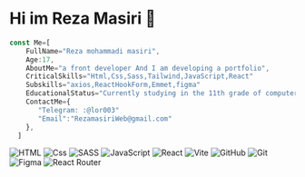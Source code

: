 # Hi im Reza Masiri 👋

```js
const Me=[
    FullName="Reza mohammadi masiri",
    Age:17,
    AboutMe="a front developer And I am developing a portfolio",
    CriticalSkills="Html,Css,Sass,Tailwind,JavaScript,React"
    Subskills="axios,ReactHookForm,Emmet,figma"
    EducationalStatus="Currently studying in the 11th grade of computer science",
    ContactMe={
       "Telegram: :@lor003"
       "Email":"RezamasiriWeb@gmail.com"
    },
  ]
```
<img alt="HTML" src="https://img.shields.io/badge/HTML-E34F26?logo=html5&logoColor=white&style=for-the-badge" /> <img alt="Css" src="https://img.shields.io/badge/CSS-1572B6?logo=css3&logoColor=white&style=for-the-badge" /> ![SASS](https://img.shields.io/badge/SASS-hotpink.svg?style=for-the-badge&logo=SASS&logoColor=white)  <img alt="JavaScript" src="https://img.shields.io/badge/JavaScript-F7DF1E?logo=javascript&logoColor=white&style=for-the-badge" /> ![React](https://img.shields.io/badge/react-%2320232a.svg?style=for-the-badge&logo=react&logoColor=%2361DAFB) ![Vite](https://img.shields.io/badge/vite-%23646CFF.svg?style=for-the-badge&logo=vite&logoColor=white)
![GitHub](https://img.shields.io/badge/github-%23121011.svg?style=for-the-badge&logo=github&logoColor=white) ![Git](https://img.shields.io/badge/git-%23F05033.svg?style=for-the-badge&logo=git&logoColor=white) ![Figma](https://img.shields.io/badge/figma-%23F24E1E.svg?style=for-the-badge&logo=figma&logoColor=white) ![React Router](https://img.shields.io/badge/React_Router-CA4245?style=for-the-badge&logo=react-router&logoColor=white)
